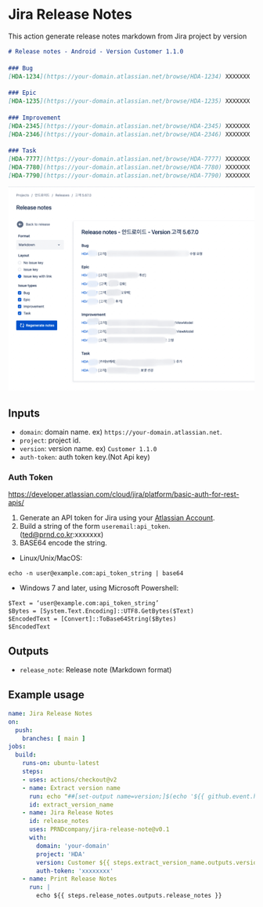 # Jira Release Notes
This action generate release notes markdown from Jira project by version

```markdown
# Release notes - Android - Version Customer 1.1.0

### Bug
[HDA-1234](https://your-domain.atlassian.net/browse/HDA-1234) XXXXXXX

### Epic
[HDA-1235](https://your-domain.atlassian.net/browse/HDA-1235) XXXXXXX

### Improvement
[HDA-2345](https://your-domain.atlassian.net/browse/HDA-2345) XXXXXXX
[HDA-2346](https://your-domain.atlassian.net/browse/HDA-2346) XXXXXXX

### Task
[HDA-7777](https://your-domain.atlassian.net/browse/HDA-7777) XXXXXXX
[HDA-7780](https://your-domain.atlassian.net/browse/HDA-7780) XXXXXXX
[HDA-7790](https://your-domain.atlassian.net/browse/HDA-7790) XXXXXXX
```

![](art/screenshot_jira_release_note.png)

## Inputs
- `domain`:  domain name. ex) `https://your-domain.atlassian.net`.
- `project`:  project id. 
- `version`:  version name. ex) `Customer 1.1.0`
- `auth-token`:  auth token key.(Not Api key) 

### Auth Token
https://developer.atlassian.com/cloud/jira/platform/basic-auth-for-rest-apis/

1. Generate an API token for Jira using your [Atlassian Account](https://id.atlassian.com/manage/api-tokens).
2. Build a string of the form `useremail:api_token`. (ted@prnd.co.kr:xxxxxxx) 
3. BASE64 encode the string.
- Linux/Unix/MacOS:
```
echo -n user@example.com:api_token_string | base64
```
- Windows 7 and later, using Microsoft Powershell:
```
$Text = ‘user@example.com:api_token_string’
$Bytes = [System.Text.Encoding]::UTF8.GetBytes($Text)
$EncodedText = [Convert]::ToBase64String($Bytes)
$EncodedText
```


## Outputs
- `release_note`: Release note (Markdown format) 

## Example usage
```yaml
name: Jira Release Notes
on:
  push:
    branches: [ main ]
jobs:
  build:
    runs-on: ubuntu-latest
    steps:
    - uses: actions/checkout@v2
    - name: Extract version name
      run: echo "##[set-output name=version;]$(echo '${{ github.event.head_commit.message }}' | egrep -o '[0-9]{1,3}\.[0-9]{1,3}\.[0-9]{1,3}')"
      id: extract_version_name           
    - name: Jira Release Notes
      id: release_notes
      uses: PRNDcompany/jira-release-note@v0.1
      with:
        domain: 'your-domain'
        project: 'HDA'
        version: Customer ${{ steps.extract_version_name.outputs.version }}
        auth-token: 'xxxxxxxx'
    - name: Print Release Notes
      run: |
        echo ${{ steps.release_notes.outputs.release_notes }}
```
